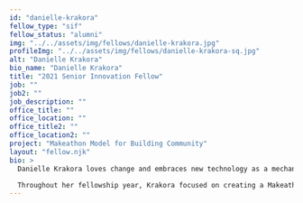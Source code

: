 ```yaml
---
id: "danielle-krakora"
fellow_type: "sif"
fellow_status: "alumni"
img: "../../assets/img/fellows/danielle-krakora.jpg"
profileImg: "../../assets/img/fellows/danielle-krakora-sq.jpg"
alt: "Danielle Krakora"
bio_name: "Danielle Krakora"
title: "2021 Senior Innovation Fellow"
job: ""
job2: ""
job_description: ""
office_title: ""
office_location: ""
office_title2: ""
office_location2: ""
project: "Makeathon Model for Building Community"
layout: "fellow.njk"
bio: >
  Danielle Krakora loves change and embraces new technology as a mechanism for continuous improvement. She believes in putting the end user at the center of every project and that there is no such thing as a perfect design. Instead, she believes that projects are dynamic, with ever-changing needs that require iteration to reach the next version of success.

  Throughout her fellowship year, Krakora focused on creating a Makeathon Model for Building Community Partnerships to increase opportunities for external and academic institutions to collaborate with VA employees and provide subject matter expertise in support of specialized Veteran solutions. The Makeathon model sought to expand VHA's collaborations with industry and academia across the country, promoting a user-centered design approach to solving Veteran challenges through design competitions and socializing solutions. Through her project, Krakora refined internal VA processes and developed a replicable and transferable framework for future innovation events.
---
```

